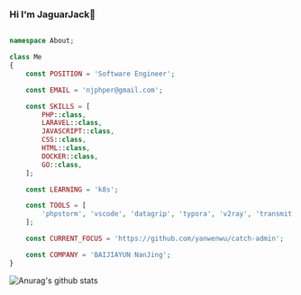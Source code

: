 ### Hi I‘m JaguarJack👋


```php

namespace About;

class Me
{
    const POSITION = 'Software Engineer';

    const EMAIL = 'njphper@gmail.com';

    const SKILLS = [
        PHP::class,
        LARAVEL::class,
        JAVASCRIPT::class,
        CSS::class,
        HTML::class,
        DOCKER::class,
        GO::class,
    ];

    const LEARNING = 'k8s';

    const TOOLS = [
        'phpstorm', 'vscode', 'datagrip', 'typora', 'v2ray', 'transmit', 'termius'
    ];

    const CURRENT_FOCUS = 'https://github.com/yanwenwu/catch-admin';

    const COMPANY = 'BAIJIAYUN NanJing';
}
```

![Anurag's github stats](https://github-readme-stats.vercel.app/api/?username=yanwenwu&show_icons=true&title_color=fff&icon_color=79ff97&text_color=9f9f9f&bg_color=151515)
